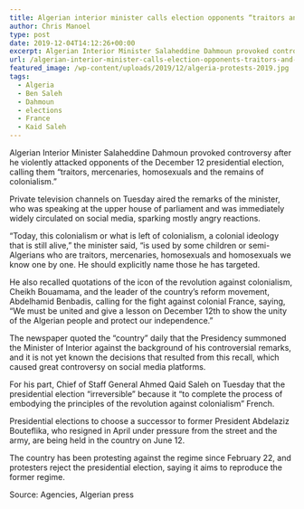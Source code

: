 ```yaml
---
title: Algerian interior minister calls election opponents “traitors and gays”
author: Chris Manoel
type: post
date: 2019-12-04T14:12:26+00:00
excerpt: Algerian Interior Minister Salaheddine Dahmoun provoked controversy after he violently attacked opponents of the December 12 presidential election, calling them "traitors, mercenaries, homosexuals and the remains of colonialism
url: /algerian-interior-minister-calls-election-opponents-traitors-and-gays/
featured_image: /wp-content/uploads/2019/12/algeria-protests-2019.jpg
tags:
  - Algeria
  - Ben Saleh
  - Dahmoun
  - elections
  - France
  - Kaid Saleh
---
```


Algerian Interior Minister Salaheddine Dahmoun provoked controversy after he violently attacked opponents of the December 12 presidential election, calling them &#8220;traitors, mercenaries, homosexuals and the remains of colonialism.&#8221;

Private television channels on Tuesday aired the remarks of the minister, who was speaking at the upper house of parliament and was immediately widely circulated on social media, sparking mostly angry reactions.

&#8220;Today, this colonialism or what is left of colonialism, a colonial ideology that is still alive,&#8221; the minister said, &#8220;is used by some children or semi-Algerians who are traitors, mercenaries, homosexuals and homosexuals we know one by one. He should explicitly name those he has targeted.

He also recalled quotations of the icon of the revolution against colonialism, Cheikh Bouamama, and the leader of the country&#8217;s reform movement, Abdelhamid Benbadis, calling for the fight against colonial France, saying, &#8220;We must be united and give a lesson on December 12th to show the unity of the Algerian people and protect our independence.&#8221;

The newspaper quoted the &#8220;country&#8221; daily that the Presidency summoned the Minister of Interior against the background of his controversial remarks, and it is not yet known the decisions that resulted from this recall, which caused great controversy on social media platforms.

For his part, Chief of Staff General Ahmed Qaid Saleh on Tuesday that the presidential election &#8220;irreversible&#8221; because it &#8220;to complete the process of embodying the principles of the revolution against colonialism&#8221; French.

Presidential elections to choose a successor to former President Abdelaziz Bouteflika, who resigned in April under pressure from the street and the army, are being held in the country on June 12.

The country has been protesting against the regime since February 22, and protesters reject the presidential election, saying it aims to reproduce the former regime.

Source: Agencies, Algerian press
